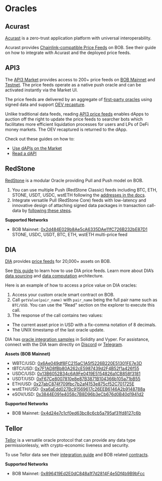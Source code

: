 # Oracles

## Acurast

[Acurast](https://acurast.com/) is a zero-trust application platform with universal interoperability.

Acurast provides [Chainlink-compatible Price Feeds](https://docs.acurast.com/integrations/evm/#chainlink-compatible-price-feeds) on BOB. See their guide on how to integrate with Acurast and the deployed price feeds.

## API3

The [API3 Market](https://market.api3.org/bob) provides access to 200+ price feeds on [BOB Mainnet](https://market.api3.org/bob) and [Testnet](https://market.api3.org/bob-sepolia-testnet). The price feeds operate as a native push oracle and can be activated instantly via the Market UI.

The price feeds are delivered by an aggregate of [first-party oracles]([https://docs.api3.org/explore/airnode/why-first-party-oracles.html](https://old-docs.api3.org/airnode/pre-alpha/#designed-for-first-party-oracles)) using signed data and support [OEV recapture](https://docs.api3.org/explore/introduction/oracle-extractable-value.html).

Unlike traditional data feeds, reading [API3 price feeds](https://docs.api3.org/guides/dapis/) enables dApps to auction off the right to update the price feeds to searcher bots which facilitates more efficient liquidation processes for users and LPs of DeFi money markets. The OEV recaptured is returned to the dApp.

Check out these guides on how to:
- [Use dAPIs on the Market](https://docs.api3.org/guides/dapis/subscribing-to-dapis/)
- [Read a dAPI](https://docs.api3.org/guides/dapis/read-a-dapi/)

<!-- TODO: Add addresses after API3 deploys -->

## RedStone

[RedStone](https://redstone.finance/) is a modular Oracle providing Pull and Push model on BOB.

1. You can use multiple Push (RedStone Classic) feeds including BTC, ETH, STONE, USDT, USDC, wstETH following the [addresses in the docs](https://docs.redstone.finance/docs/smart-contract-devs/price-feeds).
2. Integrate versatile Pull (RedStone Core) feeds with low-latency and innovative design of attaching signed data packages in transaction call-data by [following these steps](https://docs.redstone.finance/docs/smart-contract-devs/get-started/redstone-core).

**Supported Networks**

- BOB Mainnet: [0x2d484E029b8Ae5cA6335DAe11fC726B232bE87D1](https://explorer.gobob.xyz/address/0x2d484E029b8Ae5cA6335DAe11fC726B232bE87D1) STONE, USDC, USDT, BTC, ETH, wstETH multi-price feed

## DIA

[DIA](https://www.diadata.org/) provides [price feeds](https://www.diadata.org/app/price/) for 20,000+ assets on BOB.

See [this guide](https://docs.diadata.org/introduction/intro-to-dia-oracles/access-the-oracle) to learn how to use DIA price feeds. Learn more about DIA’s [data sourcing](https://docs.diadata.org/introduction/dia-technical-structure/data-sourcing) and [data computation](https://docs.diadata.org/introduction/dia-technical-structure/data-computation) architecture.

Here is an example of how to access a price value on DIA oracles:

1. Access your custom oracle smart contract on BOB.
2. Call `getValue(pair_name)` with `pair_name` being the full pair name such as `BTC/USD`. You can use the "Read" section on the explorer to execute this call.
3. The response of the call contains two values:

- The current asset price in USD with a fix-comma notation of 8 decimals.
- The UNIX timestamp of the last oracle update.

DIA has [oracle integration samples](https://docs.diadata.org/products/token-price-feeds/access-the-oracle) in Solidity and Vyper. For assistance, connect with the DIA team directly on [Discord](https://discord.gg/ZvGjVY5uvs) or [Telegram](https://t.me/diadata_org).

**Assets (BOB Mainnet)**

- WBTC/USD: [0x6Ae049df8FC215aC1A5f5226B220E51301FE7e3D](https://explorer.gobob.xyz/address/0x6Ae049df8FC215aC1A5f5226B220E51301FE7e3D)
- tBTC/USD: [0x7F1AD8fBb80A262cE5987439d2F4B52f1a426f55](https://explorer.gobob.xyz/address/0x7F1AD8fBb80A262cE5987439d2F4B52f1a426f55)
- USDC/USD: [0x13B6052B34c6A9Fe0419E5154826a1CB858f3181](https://explorer.gobob.xyz/address/0x13B6052B34c6A9Fe0419E5154826a1CB858f3181)
- USDT/USD: [0xF67Ce8007810e8e87B3871B104366b105a71bB55](https://explorer.gobob.xyz/address/0xF67Ce8007810e8e87B3871B104366b105a71bB55)
- ETH/USD: [0x27abC874f709fbc7b2af4153e875cf52C701725E](https://explorer.gobob.xyz/address/0x27abC874f709fbc7b2af4153e875cf52C701725E)
- wstETH/USD: [0xa6aEdd027Bc91569617c26EEB6146A2b9148788a](https://explorer.gobob.xyz/address/0xa6aEdd027Bc91569617c26EEB6146A2b9148788a)
- eSOV/USD: [0x3844E091e4058c7B8D96b3eCb676d0B40d1941d2](https://explorer.gobob.xyz/address/0x3844E091e4058c7B8D96b3eCb676d0B40d1941d2)

**Supported Networks**

- BOB Mainnet: [0x4d24e7c1cf0ed63bc8c6cb5a795af31fd8127c6b](https://explorer.gobob.xyz/address/0x4d24E7c1cF0ed63bc8c6cB5a795af31FD8127C6B)

## Tellor

[Tellor](https://tellor.io/) is a versatile oracle protocol that can provide any data type permissionlessly, with crypto-economic liveness and security.

To use Tellor data see their [integration guide](https://docs.tellor.io/tellor/getting-data/solidity-integration) and BOB related [contracts](https://docs.tellor.io/tellor/the-basics/contracts-reference#bob).

**Supported Networks**

- BOB Mainnet: [0x896419Ed2E0dC848a1f7d2814F4e5Df4b9B9bFcc](https://explorer.gobob.xyz/address/0x896419Ed2E0dC848a1f7d2814F4e5Df4b9B9bFcc)

